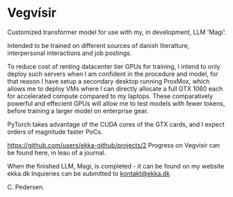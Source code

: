 # Vegvísir
Customized transformer model for use with my, in development, LLM 'Magi'.

Intended to be trained on different sources of danish literatture, interpersonal interactions and job postings.

To reduce cost of renting datacenter tier GPUs for training, I intend to only deploy such servers when I am confident in the procedure and model,
for that reason I have setup a secondary desktop running ProxMox, which allows me to deploy VMs where I can directly allocate a full GTX 1060 each for accelerated compute 
compared to my laptops. These comparatively powerful and effecient GPUs will allow me to test models with fewer tokens, before training a larger model on enterprise gear.

PyTorch takes advantage of the CUDA cores of the GTX cards, and I expect orders of magnitude faster PoCs.

https://github.com/users/ekka-github/projects/2
Progress on Vegvísir can be found here, in leau of a journal.



When the finished LLM, Magi, is completed - it can be found on my website ekka.dk
Inquieries can be submitted to kontakt@ekka.dk



C. Pedersen.
